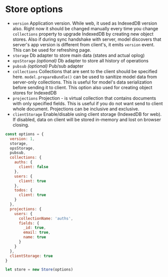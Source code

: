 # Store options

- `version` Application version. While web, it used as IndexedDB version also. Right now it should be changed manually every time you change `collections` property to upgrade IndexedDB by creating new object stores. Also if during sync handshake with server, model discovers that server's app version is different from client's, it emits `version` event. This can be used for refreshing page.
- `storage` Db adapter to store main data (states and actual oplog)
- `opsStorage` *(optional)* Db adapter to store all history of operations
- `pubsub` *(optional)* Pub/sub adapter
- `collections` Collections that are sent to the client should be specified here. `model.prepareBundle()` can be used to sanitize model data from server-only collections. This is useful for model's data serialization before sending it to client. This option also used for creating object stores for IndexedDB
- `projections` Projection - is virtual collection that contains documents with only specified fields. This is useful if you do not want send to client whole document. Projections can be inclusive and exclusive.
- `clientStorage` Enable/disable using client storage (IndexedDB for web). If disabled, data on client will be stored in-memory and lost on browser closing.

```js
const options = {
  version: 1,
  storage,
  opsStorage,
  pubsub,
  collections: {
    auths: {
      client: false
    },
    users: {
      client: true
    },
    todos: {
      client: true
    }
  },
  projections: {
    users: {
      collectionName: 'auths',
      fields: {
        _id: true,
        email: true,
        name: true
      }
    }
  },
  clientStorage: true
}

let store = new Store(options)
```

